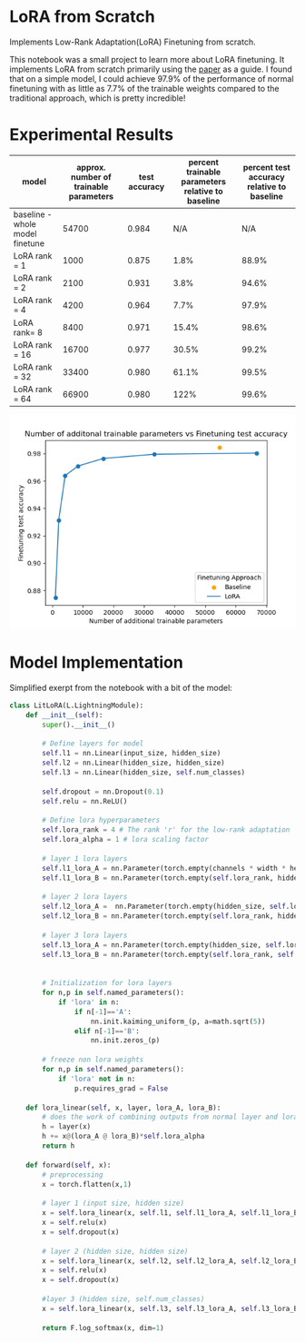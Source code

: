 # LoRA from Scratch
Implements Low-Rank Adaptation(LoRA) Finetuning from scratch. 

This notebook was a small project to learn more about LoRA finetuning. It implements LoRA from scratch primarily using the [paper](https://arxiv.org/abs/2106.09685) as a guide. I found that on a simple model, I could achieve 97.9% of the performance of normal finetuning with as little as 7.7% of the trainable weights compared to the traditional approach, which is pretty incredible!

# Experimental Results
| model                              |approx. number of trainable parameters  | test accuracy | percent trainable parameters relative to baseline | percent test accuracy relative to baseline |
|------------------------------------|----------------------------------------|---------------|---------------------------------------------------|--------------------------------------------|
| baseline - whole model finetune    | 54700                                  | 0.984         |                                               N/A |                                        N/A |
| LoRA rank = 1                      | 1000                                   | 0.875         |                                              1.8% |                                      88.9% |
| LoRA rank = 2                      | 2100                                   | 0.931         |                                              3.8% |                                      94.6% |
| LoRA rank = 4                      | 4200                                   | 0.964         |                                              7.7% |                                      97.9% |
| LoRA rank= 8                       | 8400                                   | 0.971         |                                             15.4% |                                      98.6% |
| LoRA rank = 16                     | 16700                                  | 0.977         |                                             30.5% |                                      99.2% |
| LoRA rank = 32                     | 33400                                  | 0.980         |                                             61.1% |                                      99.5% |
| LoRA rank = 64                     | 66900                                  | 0.980         |                                              122% |                                      99.6% |

![Alt text](parameters_vs_accuracy.png)

# Model Implementation
Simplified exerpt from the notebook with a bit of the model:
```python
class LitLoRA(L.LightningModule):
    def __init__(self):
        super().__init__()

        # Define layers for model
        self.l1 = nn.Linear(input_size, hidden_size)
        self.l2 = nn.Linear(hidden_size, hidden_size)
        self.l3 = nn.Linear(hidden_size, self.num_classes)
  
        self.dropout = nn.Dropout(0.1)
        self.relu = nn.ReLU()
  
        # Define lora hyperparameters
        self.lora_rank = 4 # The rank 'r' for the low-rank adaptation
        self.lora_alpha = 1 # lora scaling factor
        
        # layer 1 lora layers
        self.l1_lora_A = nn.Parameter(torch.empty(channels * width * height, self.lora_rank))
        self.l1_lora_B = nn.Parameter(torch.empty(self.lora_rank, hidden_size))
  
        # layer 2 lora layers
        self.l2_lora_A =  nn.Parameter(torch.empty(hidden_size, self.lora_rank))
        self.l2_lora_B = nn.Parameter(torch.empty(self.lora_rank, hidden_size))
  
        # layer 3 lora layers
        self.l3_lora_A = nn.Parameter(torch.empty(hidden_size, self.lora_rank))
        self.l3_lora_B = nn.Parameter(torch.empty(self.lora_rank, self.num_classes))


        # Initialization for lora layers 
        for n,p in self.named_parameters():
            if 'lora' in n:
                if n[-1]=='A':
                    nn.init.kaiming_uniform_(p, a=math.sqrt(5))
                elif n[-1]=='B':
                    nn.init.zeros_(p)

        # freeze non lora weights
        for n,p in self.named_parameters():
            if 'lora' not in n:
                p.requires_grad = False

    def lora_linear(self, x, layer, lora_A, lora_B):
        # does the work of combining outputs from normal layer and lora layer for x
        h = layer(x)
        h += x@(lora_A @ lora_B)*self.lora_alpha
        return h
        
    def forward(self, x):
        # preprocessing
        x = torch.flatten(x,1)
        
        # layer 1 (input size, hidden size)
        x = self.lora_linear(x, self.l1, self.l1_lora_A, self.l1_lora_B)
        x = self.relu(x)
        x = self.dropout(x)

        # layer 2 (hidden size, hidden size)
        x = self.lora_linear(x, self.l2, self.l2_lora_A, self.l2_lora_B)
        x = self.relu(x)
        x = self.dropout(x)

        #layer 3 (hidden size, self.num_classes)
        x = self.lora_linear(x, self.l3, self.l3_lora_A, self.l3_lora_B)
                  
        return F.log_softmax(x, dim=1)

```
